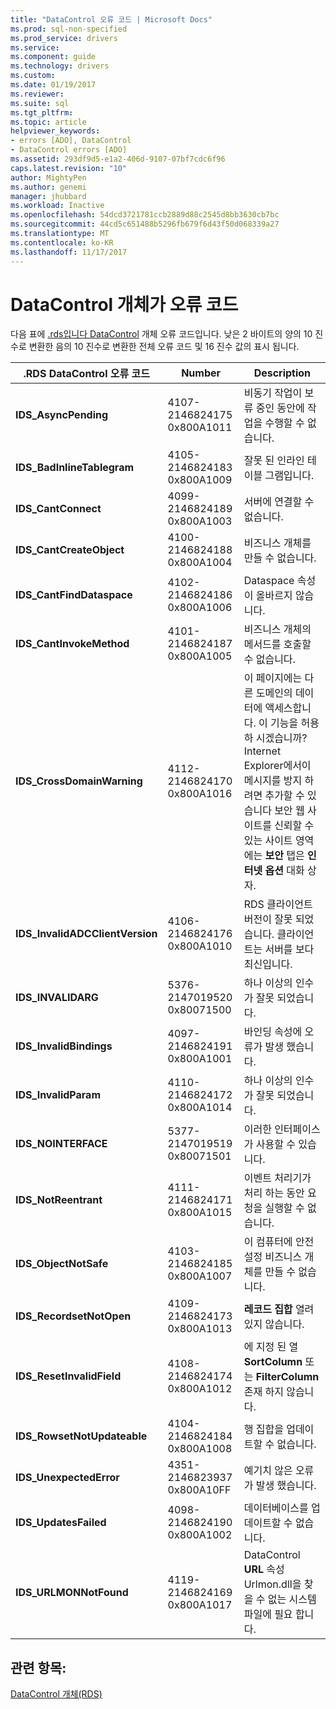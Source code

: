 ```yaml
---
title: "DataControl 오류 코드 | Microsoft Docs"
ms.prod: sql-non-specified
ms.prod_service: drivers
ms.service: 
ms.component: guide
ms.technology: drivers
ms.custom: 
ms.date: 01/19/2017
ms.reviewer: 
ms.suite: sql
ms.tgt_pltfrm: 
ms.topic: article
helpviewer_keywords:
- errors [ADO], DataControl
- DataControl errors [ADO]
ms.assetid: 293df9d5-e1a2-406d-9107-07bf7cdc6f96
caps.latest.revision: "10"
author: MightyPen
ms.author: genemi
manager: jhubbard
ms.workload: Inactive
ms.openlocfilehash: 54dcd3721781ccb2889d88c2545d8bb3630cb7bc
ms.sourcegitcommit: 44cd5c651488b5296fb679f6d43f50d068339a27
ms.translationtype: MT
ms.contentlocale: ko-KR
ms.lasthandoff: 11/17/2017
---
```

# <a name="datacontrol-object-error-codes"></a>DataControl 개체가 오류 코드
다음 표에 [.rds입니다 DataControl](../../../ado/reference/rds-api/datacontrol-object-rds.md) 개체 오류 코드입니다. 낮은 2 바이트의 양의 10 진수로 변환한 음의 10 진수로 변환한 전체 오류 코드 및 16 진수 값의 표시 됩니다.

|.RDS DataControl 오류 코드|Number|Description|
|---------------------------------|------------|-----------------|
|**IDS_AsyncPending**|4107-2146824175 0x800A1011|비동기 작업이 보류 중인 동안에 작업을 수행할 수 없습니다.|
|**IDS_BadInlineTablegram**|4105-2146824183 0x800A1009|잘못 된 인라인 테이블 그램입니다.|
|**IDS_CantConnect**|4099-2146824189 0x800A1003|서버에 연결할 수 없습니다.|
|**IDS_CantCreateObject**|4100-2146824188 0x800A1004|비즈니스 개체를 만들 수 없습니다.|
|**IDS_CantFindDataspace**|4102-2146824186 0x800A1006|Dataspace 속성이 올바르지 않습니다.|
|**IDS_CantInvokeMethod**|4101-2146824187 0x800A1005|비즈니스 개체의 메서드를 호출할 수 없습니다.|
|**IDS_CrossDomainWarning**|4112-2146824170 0x800A1016|이 페이지에는 다른 도메인의 데이터에 액세스합니다. 이 기능을 허용 하 시겠습니까? Internet Explorer에서이 메시지를 방지 하려면 추가할 수 있습니다 보안 웹 사이트를 신뢰할 수 있는 사이트 영역에는 **보안** 탭은 **인터넷 옵션** 대화 상자.|
|**IDS_InvalidADCClientVersion**|4106-2146824176 0x800A1010|RDS 클라이언트 버전이 잘못 되었습니다. 클라이언트는 서버를 보다 최신입니다.|
|**IDS_INVALIDARG**|5376-2147019520 0x80071500|하나 이상의 인수가 잘못 되었습니다.|
|**IDS_InvalidBindings**|4097-2146824191 0x800A1001|바인딩 속성에 오류가 발생 했습니다.|
|**IDS_InvalidParam**|4110-2146824172 0x800A1014|하나 이상의 인수가 잘못 되었습니다.|
|**IDS_NOINTERFACE**|5377-2147019519 0x80071501|이러한 인터페이스가 사용할 수 있습니다.|
|**IDS_NotReentrant**|4111-2146824171 0x800A1015|이벤트 처리기가 처리 하는 동안 요청을 실행할 수 없습니다.|
|**IDS_ObjectNotSafe**|4103-2146824185 0x800A1007|이 컴퓨터에 안전 설정 비즈니스 개체를 만들 수 없습니다.|
|**IDS_RecordsetNotOpen**|4109-2146824173 0x800A1013|**레코드 집합** 열려 있지 않습니다.|
|**IDS_ResetInvalidField**|4108-2146824174 0x800A1012|에 지정 된 열 **SortColumn** 또는 **FilterColumn** 존재 하지 않습니다.|
|**IDS_RowsetNotUpdateable**|4104-2146824184 0x800A1008|행 집합을 업데이트할 수 없습니다.|
|**IDS_UnexpectedError**|4351-2146823937 0x800A10FF|예기치 않은 오류가 발생 했습니다.|
|**IDS_UpdatesFailed**|4098-2146824190 0x800A1002|데이터베이스를 업데이트할 수 없습니다.|
|**IDS_URLMONNotFound**|4119-2146824169 0x800A1017|DataControl **URL** 속성 Urlmon.dll을 찾을 수 없는 시스템 파일에 필요 합니다.|

## <a name="see-also"></a>관련 항목:
 [DataControl 개체(RDS)](../../../ado/reference/rds-api/datacontrol-object-rds.md)
